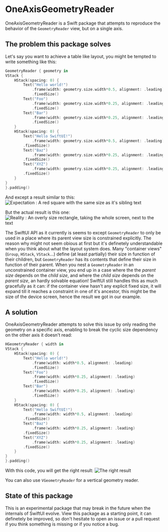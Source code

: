 # OneAxisGeometryReader

OneAxisGeometryReader is a Swift package that attempts to reproduce the behavior of the `GeometryReader` view, but on a single axis.

## The problem this package solves
Let's say you want to achieve a table like layout, you might be tempted to write something like this:
```swift
GeometryReader { geometry in
VStack {
    HStack(spacing: 0) {
        Text("Hello world!")
            .frame(width: geometry.size.width*0.5, alignment: .leading)
            .fixedSize()
        Text("Foo")
            .frame(width: geometry.size.width*0.25, alignment: .leading)
            .fixedSize()
        Text("Bar")
            .frame(width: geometry.size.width*0.25, alignment: .leading)
            .fixedSize()
    }
    HStack(spacing: 0) {
        Text("Hello SwiftUI!")
            .frame(width: geometry.size.width*0.5, alignment: .leading)
        .fixedSize()
        Text("Baz")
            .frame(width: geometry.size.width*0.25, alignment: .leading)
        .fixedSize()
        Text("XYZ")
            .frame(width: geometry.size.width*0.25, alignment: .leading)
        .fixedSize()
    }                
}
}.padding()
```

And except a result similar to this:
![Expectation : A red square with the same size as it's sibling text](https://raw.githubusercontent.com/adtrevor/OneAxisGeometryReader/master/readme_ressources/horizontalgeometryreader.png)

But the actual result is this one:
![Reality : An overly size rectangle, taking the whole screen, next to the text](https://raw.githubusercontent.com/adtrevor/OneAxisGeometryReader/master/readme_ressources/geometryreader.png)

The SwiftUI API as it currently is seems to except `GeometryReader` to only be used in a place where its parent view size is constrained explicitly.
The reason why might not seem obious at first but it's definetely understandable when you think about what the layout system does. Many "container views" (`Group`, `HStack`, `VStack`...) define (at least partially) their size  in function of their children, but `GeometryReader` has its contents that define their size in function of their parent. When you nest a `GeometryReader` in an unconstrained container view, you end up in a case where the the *parent size* depends on the *child size*, and where the *child size* depends on the *parent size*, an hardly solvable equation!
SwiftUI still handles this as much gracefully as it can: if the container view hasn't any explicit fixed size, it will expand till it reaches a constraint in one of it's ancestor, this might be the size of the device screen, hence the result we got in our example.

## A solution
OneAxisGeometryReader attempts to solve this issue by only reading the geometry on a specific axis, enabling to break the cyclic size dependency on the other axis it doesn't read:
```swift
HGeometryReader { width in
VStack {
    HStack(spacing: 0) {
        Text("Hello world!")
            .frame(width: width*0.5, alignment: .leading)
            .fixedSize()
        Text("Foo")
            .frame(width: width*0.25, alignment: .leading)
            .fixedSize()
        Text("Bar")
            .frame(width: width*0.25, alignment: .leading)
            .fixedSize()
    }
    HStack(spacing: 0) {
        Text("Hello SwiftUI!")
            .frame(width: width*0.5, alignment: .leading)
        .fixedSize()
        Text("Baz")
            .frame(width: width*0.25, alignment: .leading)
        .fixedSize()
        Text("XYZ")
            .frame(width: width*0.25, alignment: .leading)
        .fixedSize()
    }                
}
}.padding()
```
With this code, you will get the right result:
![The right result](https://raw.githubusercontent.com/adtrevor/OneAxisGeometryReader/master/readme_ressources/horizontalgeometryreader.png)

You can also use `VGeometryReader` for a vertical geometry reader.

## State of this package
This is an experimental package that may break in the future when the internals of SwiftUI evolve.
View this package as a starting point, it can definetely be improved, so don't hesitate to open an issue or a pull request if you think something is missing or if you notice a bug.
